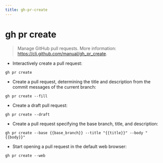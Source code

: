 ```yaml
---
title: gh-pr-create
---
```

# gh pr create

> Manage GitHub pull requests.
> More information: <https://cli.github.com/manual/gh_pr_create>.

- Interactively create a pull request:

`gh pr create`

- Create a pull request, determining the title and description from the commit messages of the current branch:

`gh pr create --fill`

- Create a draft pull request:

`gh pr create --draft`

- Create a pull request specifying the base branch, title, and description:

`gh pr create --base {{base_branch}} --title "{{title}}" --body "{{body}}"`

- Start opening a pull request in the default web browser:

`gh pr create --web`
